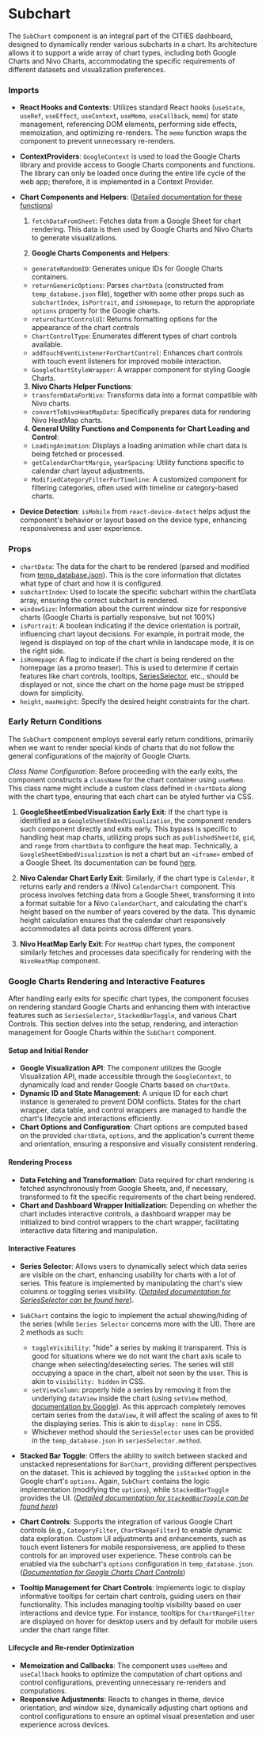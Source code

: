 # Subchart

The `SubChart` component is an integral part of the CITIES dashboard, designed to dynamically render various subcharts in a chart. Its architecture allows it to support a wide array of chart types, including both Google Charts and Nivo Charts, accommodating the specific requirements of different datasets and visualization preferences. 

### Imports
- **React Hooks and Contexts**: Utilizes standard React hooks (`useState`, `useRef`, `useEffect`, `useContext`, `useMemo`, `useCallback`, `memo`) for state management, referencing DOM elements, performing side effects, memoization, and optimizing re-renders. The `memo` function wraps the component to prevent unnecessary re-renders.
- **ContextProviders**: `GoogleContext` is used to load the Google Charts library and provide access to Google Charts components and functions. The library can only be loaded once during the entire life cycle of the web app; therefore, it is implemented in a Context Provider.
- **Chart Components and Helpers**: ([Detailed documentation for these functions](../readme.md))
  1.  `fetchDataFromSheet`: Fetches data from a Google Sheet for chart rendering. This data is then used by Google Charts and Nivo Charts to generate visualizations.

  2. **Google Charts Components and Helpers**:
   - `generateRandomID`: Generates unique IDs for Google Charts containers.
   - `returnGenericOptions`: Parses `chartData` (constructed from `temp_database.json` file), together with some other props such as `subchartIndex`, `isPortrait`, and `isHomepage`, to return the appropriate `options` property for the Google charts.
   - `returnChartControlUI`: Returns formatting options for the appearance of the chart controls
   - `ChartControlType`: Enumerates different types of chart controls available.
   - `addTouchEventListenerForChartControl`: Enhances chart controls with touch event listeners for improved mobile interaction.
   - `GoogleChartStyleWrapper`: A wrapper component for styling Google Charts.
  
  3. **Nivo Charts Helper Functions**:
   - `transformDataForNivo`: Transforms data into a format compatible with Nivo charts.
   - `convertToNivoHeatMapData`: Specifically prepares data for rendering Nivo HeatMap charts.
  
  4. **General Utility Functions and Components for Chart Loading and Control**:
   - `LoadingAnimation`: Displays a loading animation while chart data is being fetched or processed.
   - `getCalendarChartMargin`, `yearSpacing`: Utility functions specific to calendar chart layout adjustments.
   - `ModifiedCategoryFilterForTimeline`: A customized component for filtering categories, often used with timeline or category-based charts.
- **Device Detection**: `isMobile` from `react-device-detect` helps adjust the component's behavior or layout based on the device type, enhancing responsiveness and user experience.

### Props
- `chartData`: The data for the chart to be rendered (parsed and modified from [temp_database.json](../../temp_database.json)). This is the core information that dictates what type of chart and how it is configured.
- `subchartIndex`: Used to locate the specific subchart within the chartData array, ensuring the correct subchart is rendered.
- `windowSize`: Information about the current window size for responsive charts (Google Charts is partially responsive, but not 100%)
- `isPortrait`: A boolean indicating if the device orientation is portrait, influencing chart layout decisions. For example, in portrait mode, the legend is displayed on top of the chart while in landscape mode, it is on the right side.
- `isHomepage`: A flag to indicate if the chart is being rendered on the homepage (as a promo teaser). This is used to determine if certain features like chart controls, tooltips, [SeriesSelector](./SubchartUtils/SeriesSelector.jsx), etc., should be displayed or not, since the chart on the home page must be stripped down for simplicity.
- `height`, `maxHeight`: Specify the desired height constraints for the chart.

### Early Return Conditions
The `SubChart` component employs several early return conditions, primarily when we want to render special kinds of charts that do not follow the general configurations of the majority of Google Charts.

*Class Name Configuration*: Before proceeding with the early exits, the component constructs a `className` for the chart container using `useMemo`. This class name might include a custom class defined in `chartData` along with the chart type, ensuring that each chart can be styled further via CSS.

1. **GoogleSheetEmbedVisualization Early Exit**: If the chart type is identified as a `GoogleSheetEmbedVisualization`, the component renders such component directly and exits early. This bypass is specific to handling heat map charts, utilizing props such as `publishedSheetId`, `gid`, and `range` from `chartData` to configure the heat map. Technically, a `GoogleSheetEmbedVisualization` is not a chart but an `<iframe>` embed of a Google Sheet. Its documentation can be found [here](../README.md#googlesheetembedvisualizationjsx).

2. **Nivo Calendar Chart Early Exit**: Similarly, if the chart type is `Calendar`, it returns early and renders a (Nivo) `CalendarChart` component. This process involves fetching data from a Google Sheet, transforming it into a format suitable for a Nivo `CalendarChart`, and calculating the chart's height based on the number of years covered by the data. This dynamic height calculation ensures that the calendar chart responsively accommodates all data points across different years.

3. **Nivo HeatMap Early Exit**: For `HeatMap` chart types, the component similarly fetches and processes data specifically for rendering with the `NivoHeatMap` component. 

### Google Charts Rendering and Interactive Features
After handling early exits for specific chart types, the component focuses on rendering standard Google Charts and enhancing them with interactive features such as `SeriesSelector`, `StackedBarToggle`, and various Chart Controls. This section delves into the setup, rendering, and interaction management for Google Charts within the `SubChart` component.

#### Setup and Initial Render
- **Google Visualization API**: The component utilizes the Google Visualization API, made accessible through the `GoogleContext`, to dynamically load and render Google Charts based on `chartData`.
- **Dynamic ID and State Management**: A unique ID for each chart instance is generated to prevent DOM conflicts. States for the chart wrapper, data table, and control wrappers are managed to handle the chart's lifecycle and interactions efficiently.
- **Chart Options and Configuration**: Chart options are computed based on the provided `chartData`, `options`, and the application's current theme and orientation, ensuring a responsive and visually consistent rendering.

#### Rendering Process
- **Data Fetching and Transformation**: Data required for chart rendering is fetched asynchronously from Google Sheets, and, if necessary, transformed to fit the specific requirements of the chart being rendered.
- **Chart and Dashboard Wrapper Initialization**: Depending on whether the chart includes interactive controls, a dashboard wrapper may be initialized to bind control wrappers to the chart wrapper, facilitating interactive data filtering and manipulation.

#### Interactive Features
- **Series Selector**: Allows users to dynamically select which data series are visible on the chart, enhancing usability for charts with a lot of series. This feature is implemented by manipulating the chart's view columns or toggling series visibility. ([*Detailed documentation for SeriesSelector can be found here*](./SubchartUtils/README.md)).

- `SubChart` contains the logic to implement the actual showing/hiding of the series (while `Series Selector` concerns more with the UI). There are 2 methods as such:
  - `toggleVisibility`: "hide" a series by making it transparent. This is good for situations where we do not want the chart axis scale to change when selecting/deselecting series. The series will still occupying a space in the chart, albeit not seen by the user. This is akin to `visibility: hidden` in CSS.
  - `setViewColumn`: properly hide a series by removing it from the underlying `dataView` inside the chart (using `setView` method, [documentation by Google](https://developers.google.com/chart/interactive/docs/reference#dataview-class)). As this approach completely removes certain series from the `dataView`, it will affect the scaling of axes to fit the displaying series. This is akin to `display: none` in CSS.
  - Whichever method should the `SeriesSelector` uses can be provided in the `temp_database.json` in `seriesSelector.method`.
- **Stacked Bar Toggle**: Offers the ability to switch between stacked and unstacked representations for `BarChart`, providing different perspectives on the dataset. This is achieved by toggling the `isStacked` option in the Google chart's `options`. Again, `SubChart` contains the logic implementation (modifying the `options`), while `StackedBarToggle` provides the UI. ([*Detailed documentation for `StackedBarToggle` can be found here*](./SubchartUtils/README.md))
- **Chart Controls**: Supports the integration of various Google Chart controls (e.g., `CategoryFilter`, `ChartRangeFilter`) to enable dynamic data exploration. Custom UI adjustments and enhancements, such as touch event listeners for mobile responsiveness, are applied to these controls for an improved user experience. These controls can be enabled via the subchart's `options` configuration in `temp_database.json`. ([*Documentation for Google Charts Chart Controls*](https://developers.google.com/chart/interactive/docs/gallery/controls))
- **Tooltip Management for Chart Controls**: Implements logic to display informative tooltips for certain chart controls, guiding users on their functionality. This includes managing tooltip visibility based on user interactions and device type. For instance, tooltips for `ChartRangeFilter` are displayed on hover for desktop users and by default for mobile users under the chart range filter.

#### Lifecycle and Re-render Optimization
- **Memoization and Callbacks**: The component uses `useMemo` and `useCallback` hooks to optimize the computation of chart options and control configurations, preventing unnecessary re-renders and computations.
- **Responsive Adjustments**: Reacts to changes in theme, device orientation, and window size, dynamically adjusting chart options and control configurations to ensure an optimal visual presentation and user experience across devices.